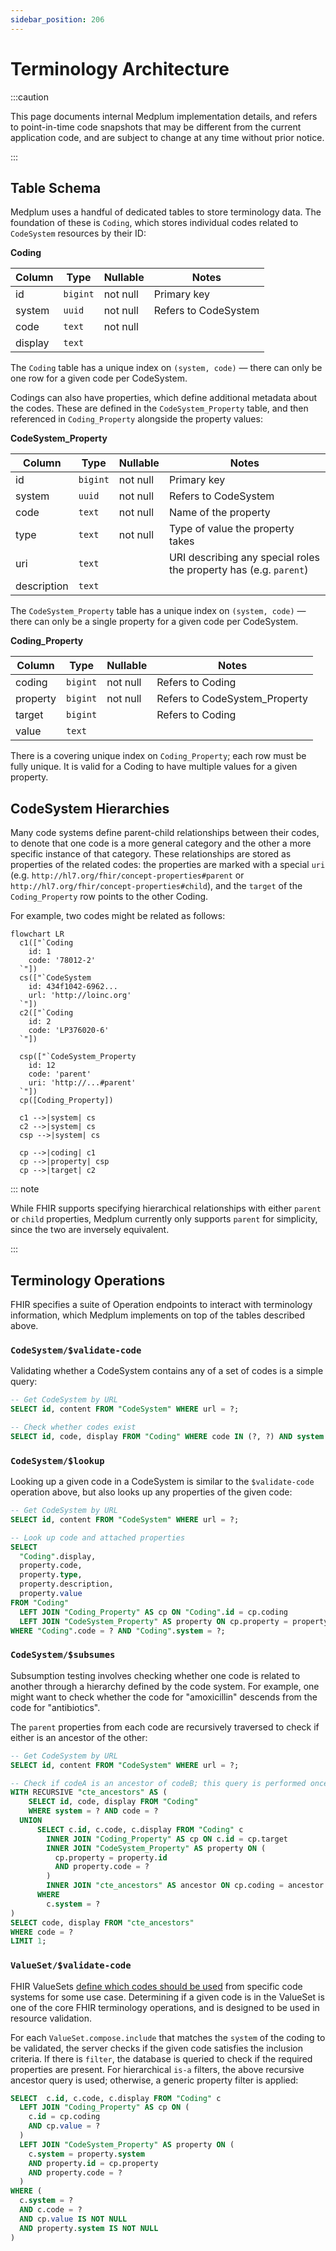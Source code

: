 ```yaml
---
sidebar_position: 206
---
```


# Terminology Architecture

:::caution

This page documents internal Medplum implementation details, and refers to point-in-time code snapshots that may be
different from the current application code, and are subject to change at any time without prior notice.

:::

## Table Schema

Medplum uses a handful of dedicated tables to store terminology data. The foundation of these is `Coding`, which stores
individual codes related to `CodeSystem` resources by their ID:

**Coding**

| Column  | Type     | Nullable | Notes                |
| ------- | -------- | -------- | -------------------- |
| id      | `bigint` | not null | Primary key          |
| system  | `uuid`   | not null | Refers to CodeSystem |
| code    | `text`   | not null |                      |
| display | `text`   |          |                      |

The `Coding` table has a unique index on `(system, code)` — there can only be one row for a given code per CodeSystem.

Codings can also have properties, which define additional metadata about the codes. These are defined in the
`CodeSystem_Property` table, and then referenced in `Coding_Property` alongside the property values:

**CodeSystem_Property**

| Column      | Type     | Nullable | Notes                                                             |
| ----------- | -------- | -------- | ----------------------------------------------------------------- |
| id          | `bigint` | not null | Primary key                                                       |
| system      | `uuid`   | not null | Refers to CodeSystem                                              |
| code        | `text`   | not null | Name of the property                                              |
| type        | `text`   | not null | Type of value the property takes                                  |
| uri         | `text`   |          | URI describing any special roles the property has (e.g. `parent`) |
| description | `text`   |          |                                                                   |

The `CodeSystem_Property` table has a unique index on `(system, code)` — there can only be a single property for a given
code per CodeSystem.

**Coding_Property**

| Column   | Type     | Nullable | Notes                         |
| -------- | -------- | -------- | ----------------------------- |
| coding   | `bigint` | not null | Refers to Coding              |
| property | `bigint` | not null | Refers to CodeSystem_Property |
| target   | `bigint` |          | Refers to Coding              |
| value    | `text`   |          |                               |

There is a covering unique index on `Coding_Property`; each row must be fully unique. It is valid for a Coding to have
multiple values for a given property.

## CodeSystem Hierarchies

Many code systems define parent-child relationships between their codes, to denote that one code is a more general
category and the other a more specific instance of that category. These relationships are stored as properties of the
related codes: the properties are marked with a special `uri` (e.g. `http://hl7.org/fhir/concept-properties#parent` or
`http://hl7.org/fhir/concept-properties#child`), and the `target` of the `Coding_Property` row points to the other Coding.

For example, two codes might be related as follows:

```mermaid
flowchart LR
  c1(["`Coding
    id: 1
    code: '78012-2'
  `"])
  cs(["`CodeSystem
    id: 434f1042-6962...
    url: 'http://loinc.org'
  `"])
  c2(["`Coding
    id: 2
    code: 'LP376020-6'
  `"])

  csp(["`CodeSystem_Property
    id: 12
    code: 'parent'
    uri: 'http://...#parent'
  `"])
  cp([Coding_Property])

  c1 -->|system| cs
  c2 -->|system| cs
  csp -->|system| cs

  cp -->|coding| c1
  cp -->|property| csp
  cp -->|target| c2
```

::: note

While FHIR supports specifying hierarchical relationships with either `parent` or `child` properties, Medplum currently
only supports `parent` for simplicity, since the two are inversely equivalent.

:::

## Terminology Operations

FHIR specifies a suite of Operation endpoints to interact with terminology information, which Medplum implements on top
of the tables described above.

### `CodeSystem/$validate-code`

Validating whether a CodeSystem contains any of a set of codes is a simple query:

```sql
-- Get CodeSystem by URL
SELECT id, content FROM "CodeSystem" WHERE url = ?;

-- Check whether codes exist
SELECT id, code, display FROM "Coding" WHERE code IN (?, ?) AND system = ?;
```

### `CodeSystem/$lookup`

Looking up a given code in a CodeSystem is similar to the `$validate-code` operation above, but also looks up any
properties of the given code:

```sql
-- Get CodeSystem by URL
SELECT id, content FROM "CodeSystem" WHERE url = ?;

-- Look up code and attached properties
SELECT
  "Coding".display,
  property.code,
  property.type,
  property.description,
  property.value
FROM "Coding"
  LEFT JOIN "Coding_Property" AS cp ON "Coding".id = cp.coding
  LEFT JOIN "CodeSystem_Property" AS property ON cp.property = property.id
WHERE "Coding".code = ? AND "Coding".system = ?;
```

### `CodeSystem/$subsumes`

Subsumption testing involves checking whether one code is related to another through a hierarchy defined by the code
system. For example, one might want to check whether the code for "amoxicillin" descends from the code for "antibiotics".

The `parent` properties from each code are recursively traversed to check if either is an ancestor of the other:

```sql
-- Get CodeSystem by URL
SELECT id, content FROM "CodeSystem" WHERE url = ?;

-- Check if codeA is an ancestor of codeB; this query is performed once in each direction
WITH RECURSIVE "cte_ancestors" AS (
    SELECT id, code, display FROM "Coding"
    WHERE system = ? AND code = ?
  UNION
      SELECT c.id, c.code, c.display FROM "Coding" c
        INNER JOIN "Coding_Property" AS cp ON c.id = cp.target
        INNER JOIN "CodeSystem_Property" AS property ON (
          cp.property = property.id
          AND property.code = ?
        )
        INNER JOIN "cte_ancestors" AS ancestor ON cp.coding = ancestor.id
      WHERE
        c.system = ?
)
SELECT code, display FROM "cte_ancestors"
WHERE code = ?
LIMIT 1;
```

### `ValueSet/$validate-code`

FHIR ValueSets [define which codes should be used](/docs/terminology#defining-and-using-code-systems) from specific code
systems for some use case. Determining if a given code is in the ValueSet is one of the core FHIR terminology operations,
and is designed to be used in resource validation.

For each `ValueSet.compose.include` that matches the `system` of the coding to be validated, the server checks if the
given code satisfies the inclusion criteria. If there is `filter`, the database is queried to check if the required
properties are present. For hierarchical `is-a` filters, the above recursive ancestor query is used; otherwise, a
generic property filter is applied:

```sql
SELECT  c.id, c.code, c.display FROM "Coding" c
  LEFT JOIN "Coding_Property" AS cp ON (
    c.id = cp.coding
    AND cp.value = ?
  )
  LEFT JOIN "CodeSystem_Property" AS property ON (
    c.system = property.system
    AND property.id = cp.property
    AND property.code = ?
  )
WHERE (
  c.system = ?
  AND c.code = ?
  AND cp.value IS NOT NULL
  AND property.system IS NOT NULL
)
```
